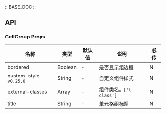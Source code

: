 :: BASE_DOC ::

## API
### CellGroup Props

名称 | 类型 | 默认值 | 说明 | 必传
-- | -- | -- | -- | --
bordered | Boolean | - | 是否显示组边框 | N
custom-style `v0.25.0` | String | - | 自定义组件样式 | N
external-classes | Array | - | 组件类名。`['t-class']` | N
title | String | - | 单元格组标题 | N

